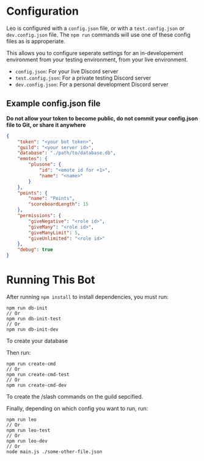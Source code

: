 # Configuration
Leo is configured with a `config.json` file, or with a `test.config.json` or `dev.config.json` file. The `npm run` commands will use one of these config files as is approperiate.

This allows you to configure seperate settings for an in-developement environment from your testing environment, from your live environment.

- `config.json`: For your live Discord server
- `test.config.json`: For a private testing Discord server
- `dev.config.json`: For a personal development Discord server

## Example config.json file
**Do not allow your token to become public, do not commit your config.json file to Git, or share it anywhere**
```json
{
	"token": "<your bot token>",
	"guild": "<your server id>",
	"database": "./path/to/database.db",
	"emotes": {
		"plusone": {
			"id": "<emote id for +1>",
			"name": "<name>"
		}
	},
	"points": {
		"name": "Points",
		"scoreboardLength": 15
	},
	"permissions": {
		"giveNegative": "<role id>",
		"giveMany": "<role id>",
		"giveManyLimit": 5,
		"giveUnlimited": "<role id>"
	},
	"debug": true
}
```
# Running This Bot
After running `npm install` to install dependencies, you must run:
```
npm run db-init
// Or
npm run db-init-test
// Or
npm run db-init-dev  
```
To create your database

Then run:
```
npm run create-cmd
// Or
npm run create-cmd-test
// Or
npm run create-cmd-dev  
```
To create the /slash commands on the guild sepcified.

Finally, depending on which config you want to run, run:
```
npm run leo
// Or
npm run leo-test
// Or
npm run leo-dev
// Or
node main.js ./some-other-file.json
```